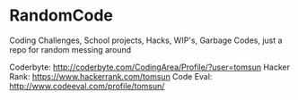 RandomCode
==========

Coding Challenges, School projects, Hacks, WIP's, Garbage Codes, just a repo for random messing around

Coderbyte: http://coderbyte.com/CodingArea/Profile/?user=tomsun
Hacker Rank: https://www.hackerrank.com/tomsun
Code Eval: http://www.codeeval.com/profile/tomsun/